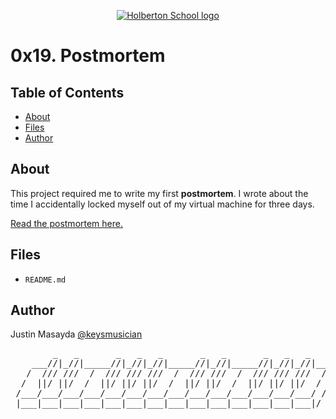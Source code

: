 <p align="center">
  <a href=#>
    <img src="https://user-images.githubusercontent.com/74752740/175812508-dc2482bf-bd5b-4c0a-b075-1bede95c488e.png" alt="Holberton School logo">
  </a>
</p>

# 0x19. Postmortem

## Table of Contents
* [About](#about)
* [Files](#files)
* [Author](#author)

## About
This project required me to write my first **postmortem**. I wrote about the time I accidentally locked myself out of my virtual machine for three days.

[Read the postmortem here.](https://docs.google.com/document/d/1nXSHVMQ4c2o2uWTKRK6EQsClog7ULNmCZMTJGAZ2QNk/edit#heading=h.vmgfk3n8bqe3)

## Files
* `README.md`

## Author
Justin Masayda [@keysmusician](https://github.com/keysmusician)
<div align="center">
<pre>
        _   _       _   _   _       _   _       _   _   _     
    ___//|_//|_____//|_//|_//|_____//|_//|_____//|_//|_//|___ 
   /  /// ///  /  /// /// ///  /  /// ///  /  /// /// ///  / |
  /  ||/ ||/  /  ||/ ||/ ||/  /  ||/ ||/  /  ||/ ||/ ||/  / / 
 /___/___/___/___/___/___/___/___/___/___/___/___/___/___/ /  
 |___|___|___|___|___|___|___|___|___|___|___|___|___|___|/   
 
</pre>
</div>

